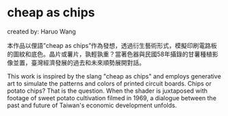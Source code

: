# cheap as chips

created by: Haruo Wang

本作品以俚語”cheap as chips”作為發想，透過衍生藝術形式，模擬印刷電路板的圖紋和底色。晶片或薯片，孰輕孰重？當著色器與民國58年攝錄的甘薯種植影像並置，臺灣經濟發展的過去和未來順勢展開對話。

This work is inspired by the slang "cheap as chips" and employs generative art to simulate the patterns and colors of printed circuit boards. Chips or potato chips? That is the question. When the shader is juxtaposed with footage of sweet potato cultivation filmed in 1969, a dialogue between the past and future of Taiwan's economic development unfolds.
